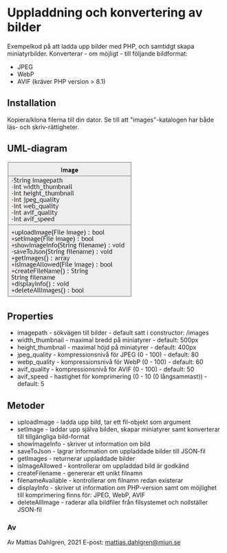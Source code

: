 #  Uppladdning och konvertering av bilder
Exempelkod på att ladda upp bilder med PHP, och samtidgt skapa miniatyrbilder.
Konverterar - om möjligt - till följande bildformat:
*  JPEG
*  WebP
*  AVIF (kräver PHP version > 8.1)

##  Installation
Kopiera/klona filerna till din dator. Se till att "images"-katalogen har både läs- och skriv-rättigheter.

##  UML-diagram
![UML-diagram](https://github.com/matdah/upload-avif-webp/blob/master/images/uml.jpg)

##  Properties
*  imagepath - sökvägen till bilder - default satt i constructor: /images
*  width_thumbnail - maximal bredd på miniatyrer - default: 500px
*  height_thumbnail - maximal höjd på miniatyrer - default: 400px
*  jpeg_quality - kompressionsnivå för JPEG (0 - 100) - default: 80
*  webp_quality - kompressionsnivå för WebP (0 - 100) - default: 60
*  avif_quality - kompressionsnivå för AVIF (0 - 100) - default: 50
*  avif_speed - hastighet för komprimering (0 - 10 (0 långsammast)) - default: 5 

##  Metoder
*  uploadImage - ladda upp bild, tar ett fil-objekt som argument
*  setImage - laddar upp själva bilden, skapar miniatyrer samt konverterar till tillgängliga bild-format
*  showImageInfo - skriver ut information om bild
*  saveToJson - lagrar information om uppladdade bilder till JSON-fil
*  getImages - returnerar uppladdade bilder
*  isImageAllowed - kontrollerar om uppladdad bild är godkänd
*  createFilename - genererar ett unikt filnamn
*  filenameAvailable - kontrollerar om filnamn redan existerar
*  displayInfo - skriver ut information om PHP-version samt om möjlighet till komprimering finns för: JPEG, WebP, AVIF
*  deleteAllImage - raderar alla bildfiler från filsystemet och nollställer JSON-fil

###  Av
Av Mattias Dahlgren, 2021
E-post: mattias.dahlgren@miun.se